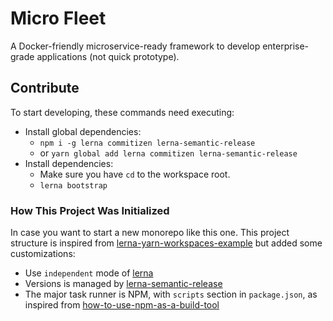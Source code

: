 # Micro Fleet
A Docker-friendly microservice-ready framework to develop enterprise-grade applications (not quick prototype).

## Contribute

To start developing, these commands need executing:
  * Install global dependencies:
    - `npm i -g lerna commitizen lerna-semantic-release`
    - or `yarn global add lerna commitizen lerna-semantic-release`
  * Install dependencies:
    - Make sure you have `cd` to the workspace root.
    - `lerna bootstrap`

### How This Project Was Initialized

In case you want to start a new monorepo like this one. This project structure is inspired from [lerna-yarn-workspaces-example](https://github.com/Quramy/lerna-yarn-workspaces-example) but added some customizations:

* Use `independent` mode of [lerna](https://github.com/lerna/lerna)
* Versions is managed by [lerna-semantic-release](https://github.com/atlassian/lerna-semantic-release)
* The major task runner is NPM, with `scripts` section in `package.json`, as inspired from [how-to-use-npm-as-a-build-tool](https://www.keithcirkel.co.uk/how-to-use-npm-as-a-build-tool/)

